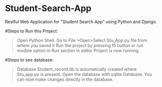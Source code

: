 # Student-Search-App
Restful Web Application for "Student Search App" using Python and Django.

#Steps to Run this Project:
>Open Python Shell. 
>Go to File >Open>Select Stu_App.py file from where you saved it 
>Run the project by pressing f5 button or run module option in Run section in editor 
>Project is now running. 
 
#Steps to see database: 
>Database Student_record.db is automatically created where Stu_app.py is present. 
>Open the database with sqlite Database. 
>You can now make changes directly in the database.    
